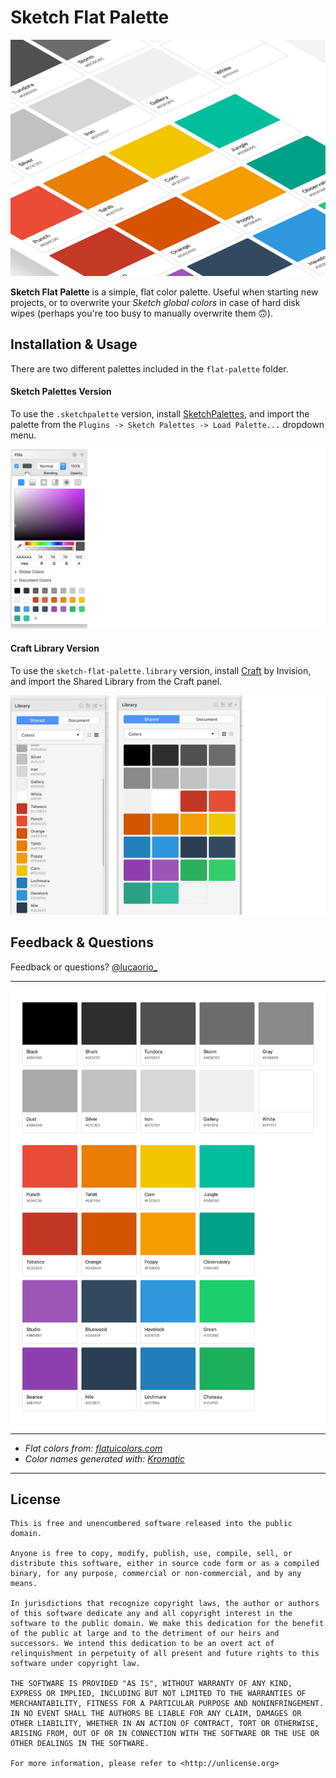 # Sketch Flat Palette
![image](img-sketchflatpalette.jpg)

**Sketch Flat Palette** is a simple, flat color palette. Useful when starting new projects, or to overwrite your *Sketch global colors* in case of hard disk wipes (perhaps you're too busy to manually overwrite them 🙃).

## Installation & Usage
There are two different palettes included in the `flat-palette` folder.

#### Sketch Palettes Version
To use the `.sketchpalette` version, install [SketchPalettes](https://github.com/andrewfiorillo/sketch-palettes), and import the palette from the `Plugins -> Sketch Palettes -> Load Palette...` dropdown menu.

![image](img-flatpalette.jpg)

#### Craft Library Version
To use the `sketch-flat-palette.library` version, install [Craft](https://www.invisionapp.com/craft) by Invision, and import the Shared Library from the Craft panel.

![image](img-craft.jpg)

## Feedback & Questions
Feedback or questions? [@lucaorio_](https://twitter.com/lucaorio_)

***

![image](img-sketchflatpalette-full.jpg)

***

* *Flat colors from: [flatuicolors.com](https://flatuicolors.com)*
* *Color names generated with: [Kromatic](http://kromatic.thoughtbot.com)*

***

## License

```
This is free and unencumbered software released into the public domain.

Anyone is free to copy, modify, publish, use, compile, sell, or
distribute this software, either in source code form or as a compiled
binary, for any purpose, commercial or non-commercial, and by any
means.

In jurisdictions that recognize copyright laws, the author or authors
of this software dedicate any and all copyright interest in the
software to the public domain. We make this dedication for the benefit
of the public at large and to the detriment of our heirs and
successors. We intend this dedication to be an overt act of
relinquishment in perpetuity of all present and future rights to this
software under copyright law.

THE SOFTWARE IS PROVIDED "AS IS", WITHOUT WARRANTY OF ANY KIND,
EXPRESS OR IMPLIED, INCLUDING BUT NOT LIMITED TO THE WARRANTIES OF
MERCHANTABILITY, FITNESS FOR A PARTICULAR PURPOSE AND NONINFRINGEMENT.
IN NO EVENT SHALL THE AUTHORS BE LIABLE FOR ANY CLAIM, DAMAGES OR
OTHER LIABILITY, WHETHER IN AN ACTION OF CONTRACT, TORT OR OTHERWISE,
ARISING FROM, OUT OF OR IN CONNECTION WITH THE SOFTWARE OR THE USE OR
OTHER DEALINGS IN THE SOFTWARE.

For more information, please refer to <http://unlicense.org>
```